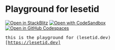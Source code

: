 # Playground for lesetid

[![Open in StackBlitz](https://developer.stackblitz.com/img/open_in_stackblitz.svg)](https://stackblitz.com/github/luxass/lesetid/tree/main/www)
[![Open with CodeSandbox](https://assets.codesandbox.io/github/button-edit-lime.svg)](https://codesandbox.io/p/sandbox/github/luxass/lesetid/tree/main/www)
[![Open in GitHub Codespaces](https://github.com/codespaces/badge.svg)](https://codespaces.new/luxass/lesetid?devcontainer_path=.devcontainer/www/devcontainer.json)

<samp>this is the playground for (lesetid.dev)[https://lesetid.dev]</samp>
